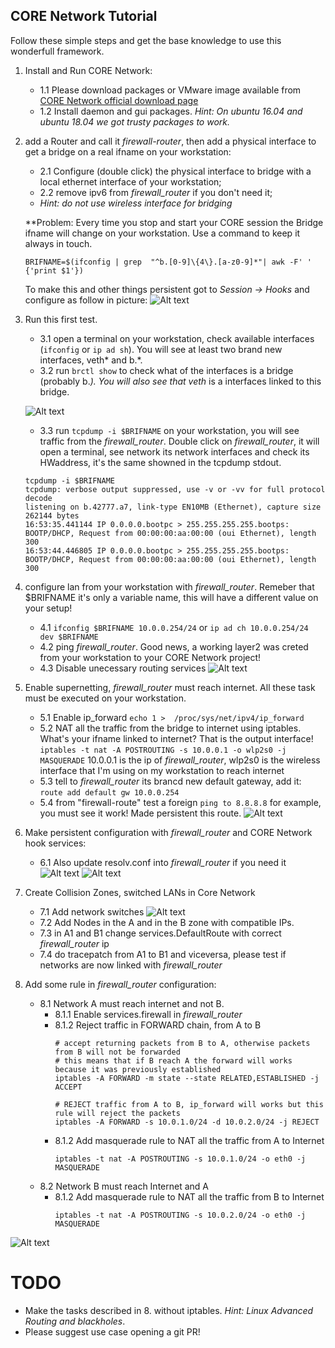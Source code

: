 CORE Network Tutorial
---------------------

Follow these simple steps and get the base knowledge to use this wonderfull framework.

1. Install and Run CORE Network:
    - 1.1 Please download packages or VMware image available from [CORE Network official download page](https://www.nrl.navy.mil/itd/ncs/products/core)
    - 1.2 Install daemon and gui packages. _Hint: On ubuntu 16.04 and ubuntu 18.04 we got trusty packages to work._ 
    
2. add a Router and call it _firewall-router_, then add a physical interface to get a bridge on a real ifname on your workstation: 
    - 2.1 Configure (double click) the physical interface to bridge with a local ethernet interface of your workstation;
    - 2.2 remove ipv6 from _firewall_router_ if you don't need it;
    - _Hint: do not use wireless interface for bridging_

    **Problem: Every time you stop and start your CORE session the Bridge ifname will change on your workstation. Use a command to keep it always in touch.
    ````
    BRIFNAME=$(ifconfig | grep  "^b.[0-9]\{4\}.[a-z0-9]*"| awk -F' ' {'print $1'})
    ````    
    To make this and other things persistent got to _Session -> Hooks_ and configure as follow in picture:
    ![Alt text](images/create_runtimehook.png)

3. Run this first test.
    - 3.1 open a terminal on your workstation, check available interfaces (`ifconfig` or `ip ad sh`). You will see at least two brand new interfaces, veth* and b.*. 
    - 3.2 run `brctl show` to check what of the interfaces is a bridge (probably b.*). You will also see that veth* is a interfaces linked to this bridge.
    
    
    ![Alt text](images/3_testbridge_onlocalpc.png)
    
    
    - 3.3 run `tcpdump -i $BRIFNAME` on your workstation, you will see traffic from the _firewall_router_.  Double click on _firewall_router_, it will open a terminal, see network its network interfaces and check its HWaddress, it's the same showned in the tcpdump stdout.
    ````
    tcpdump -i $BRIFNAME
    tcpdump: verbose output suppressed, use -v or -vv for full protocol decode
    listening on b.42777.a7, link-type EN10MB (Ethernet), capture size 262144 bytes
    16:53:35.441144 IP 0.0.0.0.bootpc > 255.255.255.255.bootps: BOOTP/DHCP, Request from 00:00:00:aa:00:00 (oui Ethernet), length 300
    16:53:44.446805 IP 0.0.0.0.bootpc > 255.255.255.255.bootps: BOOTP/DHCP, Request from 00:00:00:aa:00:00 (oui Ethernet), length 300
    ````

4. configure lan from your workstation with _firewall_router_. Remeber that $BRIFNAME it's only a variable name, this will have a different value on your setup!
    - 4.1 `ifconfig $BRIFNAME 10.0.0.254/24` or `ip ad ch 10.0.0.254/24 dev $BRIFNAME`
    - 4.2 ping _firewall_router_. Good news, a working layer2 was creted from your workstation to your CORE Network project!
    - 4.3 Disable unecessary routing services
        ![Alt text](images/firewall-router_services.png)
    
5. Enable supernetting, _firewall_router_ must reach internet. All these task must be executed on your workstation.
    - 5.1 Enable ip_forward `echo 1 >  /proc/sys/net/ipv4/ip_forward`
    - 5.2 NAT all the traffic from the bridge to internet using iptables. What's your ifname linked to internet? That is the output interface!
        `iptables -t nat -A POSTROUTING -s 10.0.0.1 -o wlp2s0 -j MASQUERADE`
        10.0.0.1 is the ip of _firewall_router_, wlp2s0 is the wireless interface that I'm using on my workstation to reach internet
    - 5.3 tell to _firewall_router_ its brancd new default gateway, add it:
        `route add default gw 10.0.0.254`
    - 5.4 from "firewall-route" test a foreign `ping to 8.8.8.8` for example, you must see it work! Made persistent this route.
        ![Alt text](images/4_router_defgw_persistent.png)

6. Make persistent configuration with _firewall_router_ and CORE Network hook services:
    - 6.1 Also update resolv.conf into _firewall_router_ if you need it
        ![Alt text](images/4_router_resolvconf_persistent.png)
        ![Alt text](images/4_router_resolvconf_persistent_2.png)
    
7. Create Collision Zones, switched LANs in Core Network
    - 7.1 Add network switches
        ![Alt text](images/7_creates_switches_links.png)
    - 7.2 Add Nodes in the A and in the B zone with compatible IPs.
    - 7.3 in A1 and B1 change services.DefaultRoute with correct _firewall_router_ ip
    - 7.4 do tracepatch from A1 to B1 and viceversa, please test if networks are now linked with _firewall_router_

8. Add some rule in _firewall_router_ configuration:
    - 8.1 Network A must reach internet and not B.
        - 8.1.1 Enable services.firewall in _firewall_router_
        - 8.1.2 Reject traffic in FORWARD chain, from A to B
          ````
          # accept returning packets from B to A, otherwise packets from B will not be forwarded
          # this means that if B reach A the forward will works because it was previously established 
          iptables -A FORWARD -m state --state RELATED,ESTABLISHED -j ACCEPT
          
          # REJECT traffic from A to B, ip_forward will works but this rule will reject the packets
          iptables -A FORWARD -s 10.0.1.0/24 -d 10.0.2.0/24 -j REJECT
          ````
        - 8.1.2 Add masquerade rule to NAT all the traffic from A to Internet
          ````
          iptables -t nat -A POSTROUTING -s 10.0.1.0/24 -o eth0 -j MASQUERADE
          ````
    - 8.2 Network B must reach Internet and A
        - 8.1.2 Add masquerade rule to NAT all the traffic from B to Internet
          ````
          iptables -t nat -A POSTROUTING -s 10.0.2.0/24 -o eth0 -j MASQUERADE
          ````

![Alt text](images/7_addnodes_removeips.png)

# TODO
- Make the tasks described in 8. without iptables. _Hint: Linux Advanced Routing and blackholes_.
- Please suggest use case opening a git PR!

